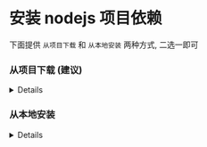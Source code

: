 # 安装 nodejs 项目依赖

下面提供 `从项目下载` 和 `从本地安装` 两种方式, 二选一即可

### 从项目下载 (建议)

<details>

![从项目下载依赖](./assets/node-dependencies.png)

可以查看项目是否有 `node_modules` 分支, 如果有, 可以直接下载其中的压缩包并解压到项目目录

```
// 解压后项目文件夹结构

-\
  - node_modules
    - .bin
    - ...
  - package.json
  - README.md
  - ...

```

</details>

### 从本地安装

<details>

<!--@include: ./snippets/open_cmd.md-->

-   执行命令安装依赖
    `shell
npm i
`
    ::: warning
    如果安装以来过程中大量报错，特别是有 `node-gyp` 字样的，建议使用 [从项目下载] 的方式解决

其他的参考报错提示处理
:::

</details>
